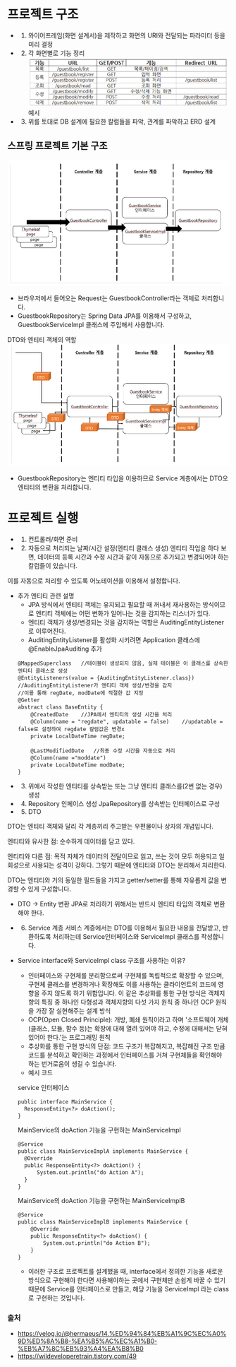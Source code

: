 # 프로젝트 구조

- 1. 와이어프레임(화면 설계서)을 제작하고 화면의 URI와 전달되는 파라미터 등을 미리 결정
- 2. 각 화면별로 기능 정리
![](https://github.com/kabommm/TIL/blob/main/Spring/img/ex.PNG)
예시
- 3. 위를 토대로 DB 설계에 필요한 칼럼들을 파악, 관계를 파악하고 ERD 설계

## 스프링 프로젝트 기본 구조
![](https://github.com/kabommm/TIL/blob/main/Spring/img/structure.PNG)
- 브라우저에서 들어오는 Request는 GuestbookController라는 객체로 처리합니다.
- GuestbookRepository는 Spring Data JPA를 이용해서 구성하고, GuestbookServiceImpl 클래스에 주입해서 사용합니다.

DTO와 엔티티 객체의 역할
![](https://github.com/kabommm/TIL/blob/main/Spring/img/DTO.PNG)
- GuestbookRepository는 엔티티 타입을 이용하므로 Service 계층에서는 DTO오 엔티티의 변환을 처리합니다.

# 프로젝트 실행
- 1. 컨트롤러/화면 준비
- 2. 자동으로 처리되는 날짜/시간 설정(엔티티 클래스 생성)
엔티티 작업을 하다 보면, 데이터의 등록 시간과 수정 시간과 같이 자동으로 추가되고 변경되어야 하는 칼럼들이 있습니다.

이를 자동으로 처리할 수 있도록 어노테이션을 이용해서 설정합니다.
- 추가 엔티티 관련 설명
  - JPA 방식에서 엔티티 객체는 유지되고 필요할 때 꺼내서 재사용하는 방식이므로 엔티티 객체에는 어떤 변화가 일어나는 것을 감지하는 리스너가 있다.
  - 엔티티 객체가 생성/변경되는 것을 감지하는 역할은 AuditingEntityListener로 이루어진다.
  - AuditingEntityListener를 활성화 시키려면 Application 클래스에 @EnableJpaAuditing 추가
  ```
  @MappedSuperclass   //테이블이 생성되지 않음, 실제 테이블은 이 클래스를 상속한 엔티티 클래스로 생성
  @EntityListeners(value = {AuditingEntityListener.class})    //AuditingEntityListener가 엔티티 객체 생성/변경을 감지
  //이를 통해 regDate, modDate에 적절한 값 지정
  @Getter
  abstract class BaseEntity {
      @CreatedDate    //JPA에서 엔티티의 생성 시간을 처리
      @Column(name = "regdate", updatable = false)    //updatable = false로 설정하여 regdate 칼럼값은 변경x
      private LocalDateTime regDate;

      @LastModifiedDate   //최종 수정 시간을 자동으로 처리
      @Column(name ="moddate")
      private LocalDateTime modDate;
  }
  ```
- 3. 위에서 작성한 엔티티를 상속받는 또는 그냥 엔티티 클래스를(2번 없는 경우) 생성
- 4. Repository 인페이스 생성
JpaRepository를 상속받는 인터페이스로 구성
- 5. DTO

DTO는 엔티티 객체와 달리 각 계층끼리 주고받는 우편물이나 상자의 개념입니다.

엔티티와 유사한 점: 순수하게 데이터를 담고 있다.

엔티티와 다른 점: 목적 자체가 데이터의 전달이므로 읽고, 쓰는 것이 모두 허용되고 일회성으로 사용되는 성격이 강하다.
그렇기 때문에 엔티티와 DTO는 분리해서 처리한다.

DTO는 엔티티와 거의 동일한 필드들을 가지고 getter/setter를 통해 자유롭게 값을 변경할 수 있게 구성합니다.
 - DTO -> Entity 변환
 JPA로 처리하기 위해서는 반드시 엔티티 타입의 객체로 변환해야 한다.
- 6. Service 계층
서비스 계증에서는 DTO를 이용해서 필요한 내용을 전달받고, 반환하도록 처리하는데 Service인터페이스와 ServiceImpl 클래스를 작성합니다.
- Service interface와 ServiceImpl class 구조를 사용하는 이유?
  - 인터페이스와 구현체를 분리함으로써 구현체를 독립적으로 확장할 수 있으며, 구현체 클래스를 변경하거나 확장해도 이를 사용하는 클라이언트의 코드에 영향을 주지 않도록 하기 위함입니다. 이 같은 추상화를 통한 구현 방식은 객체지향의 특징 중 하나인 다형성과 객체지향의 다섯 가지 원칙 중 하나인 OCP 원칙을 가장 잘 실현해주는 설계 방식
  - OCP(Open Closed Principle): 개방, 폐쇄 원칙이라고 하며 '소프트웨어 개체(클래스, 모듈, 함수 등)는 확장에 대해 열려 있어야 하고, 수정에 대해서는 닫혀 있어야 한다.'는 프로그래밍 원칙
  - 추상화를 통한 구현 방식의 단점: 코드 구조가 복잡해지고, 복잡해진 구조 만큼 코드를 분석하고 확인하는 과정에서 인터페이스를 거쳐 구현체들을 확인해야 하는 번거로움이 생길 수 있습니다.
  - 예시 코드
  
  service 인터페이스
  ```
  public interface MainService {
    ResponseEntity<?> doAction();
  }
  ```
  MainService의 doAction 기능을 구현하는 MainServiceImpl
  ```
  @Service
  public class MainServiceImplA implements MainService {
    @Override
    public ResponseEntity<?> doAction() {
        System.out.println("do Action A");
    }
  }
  ```
  MainService의 doAction 기능을 구현하는 MainServiceImplB
  ```
  @Service
  public class MainServiceImplB implements MainService {
      @Override
      public ResponseEntity<?> doAction() {
          System.out.println("do Action B");
      }
  }
  ```
  - 이러한 구조로 프로젝트를 설계했을 때, interface에서 정의한 기능을 새로운 방식으로 구현해야 한다면 사용해야하는 곳에서 구현체만 손쉽게 바꿀 수 있기 때문에 Service를 인터페이스로 만들고, 해당 기능을 ServiceImpl 라는 class로 구현하는 것입니다.

### 출처

- <https://velog.io/@hermaeus/14.%ED%94%84%EB%A1%9C%EC%A0%9D%ED%8A%B8-%EA%B5%AC%EC%A1%B0-%EB%A7%8C%EB%93%A4%EA%B8%B0>
- <https://wildeveloperetrain.tistory.com/49>

